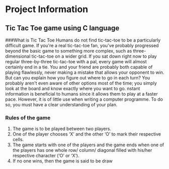 # Project Information
## Tic Tac Toe game using C language
###What is Tic Tac Toe
Humans do not find tic-tac-toe to be a particularly difficult game. If you're a real tic-tac-toe fan, you've probably progressed beyond the basic game to something more complex, such as three-dimensional tic-tac-toe on a wider grid. If you sat down right now to play regular three-by-three tic-tac-toe with a pal, every game will almost certainly end in a tie. You and your friend are probably both capable of playing flawlessly, never making a mistake that allows your opponent to win. But can you explain how you figure out where to go in each turn? You probably aren't even aware of other options most of the time; you simply look at the board and know exactly where you want to go. nstant information is beneficial to humans since it allows them to play at a faster pace. However, it is of little use when writing a computer programme. To do so, you must have a clear understanding of your plan.

### Rules of the game

1. The game is to be played between two players.
2. One of the player chooses ‘X’ and the other ‘O’ to mark their respective cells.
3. The game starts with one of the players and the game ends when one of the players has one whole row/ column/ diagonal filled with his/her respective character (‘O’ or ‘X’).
4. If no one wins, then the game is said to be draw
